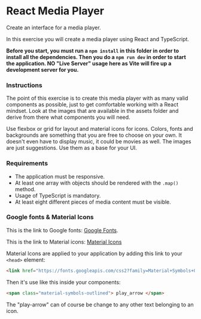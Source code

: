 # React Media Player

Create an interface for a media player.

In this exercise you will create a media player using React and TypeScript.

**Before you start, you must run a `npm install` in this folder in order to install all the dependencies. Then you do a `npm run dev` in order to start the application. NO "Live Server" usage here as Vite will fire up a development server for you.**

### Instructions

The point of this exercise is to create this media player with as many valid components as possible, just to get comfortable working with a React mindset. Look at the images that are available in the assets folder and derive from there what components you will need.

Use flexbox or grid for layout and material icons for icons. Colors, fonts and backgrounds are something that you are free to choose on your own. It doesn't even have to display music, it could be movies as well. The images are just suggestions. Use them as a base for your UI.

### Requirements

- The application must be responsive.
- At least one array with objects should be rendered with the `.map()` method.
- Usage of TypeScript is mandatory.
- At least eight different pieces of media content must be visible.

### Google fonts & Material Icons

This is the link to Google fonts: [Google Fonts](https://fonts.google.com/).

This is the link to Material icons: [Material Icons](https://fonts.google.com/icons)

Material Icons are applied to your application by adding this link to your `<head>` element:

```html
<link href="https://fonts.googleapis.com/css2?family=Material+Symbols+Outlined" rel="stylesheet" />
```

Then it's use like this inside your components:

```html
<span class="material-symbols-outlined"> play_arrow </span>
```

The "play-arrow" can of course be change to any other text belonging to an icon.
